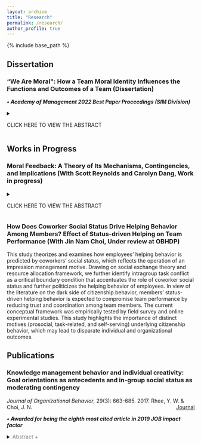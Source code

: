 ```yaml
---
layout: archive
title: "Research"
permalink: /research/
author_profile: true
---
```


{% include base_path %}

## Dissertation

### “We Are Moral": How a Team Moral Identity Influences the Functions and Outcomes of a Team (Dissertation)
**_•	Academy of Management 2022 Best Paper Proceedings (SIM Division)_**

<details>

<summary>

CLICK HERE TO VIEW THE ABSTRACT

</summary>

<p>
  
>_This dissertation introduces the construct of team moral identity, which I define as a team’s shared sense of self that regards morality as a central, distinctive, and enduring characteristic of the team. In keeping with the literature on ethical theory, I delineate this construct as having two forms, conduct-oriented and outcome-oriented identity. Furthermore, I draw on the social identity and self-verification literatures to propose several critical antecedents and consequences of team moral identity. I validate a scale measuring team moral identity, examine the nomological network around the construct, and test several of the relationships proposed in the theoretical model using online, lab, and field data. The findings from this dissertation demonstrate that a) team moral identity dramatically impacts the functions and outcomes of a team, including those with moral and non-moral implications, and that b) conduct- and outcome-oriented team moral identity have distinct organizational implications._

</p>  
  
</details>

## Works in Progress

### Moral Feedback: A Theory of Its Mechanisms, Contingencies, and Implications (With Scott Reynolds and Carolyn Dang, Work in progress)

<details>
  
<summary>
  
CLICK HERE TO VIEW THE ABSTRACT
  
</summary>

<i>
  
>_Moral self-regulation has attracted substantial research attention as a mechanism that explains employee moral behavior. However, an important piece of moral regulation has been largely overlooked in the literature, namely, supervisory moral feedback. To theoretically explain the behavioral corrective function of moral feedback, we define two different forms of supervisory moral feedback: criterion referenced and social comparison moral feedback. Drawing from the feedback intervention and moral decision-making literatures, we argue that criterion referenced moral feedback decreases subsequent employee immoral behavior through cognitive pathways, while social comparison moral feedback does so by distinct mechanisms involving social pathways. We also define three different dimensions of the behavioral correction, duration, breadth, and immediacy, and propose that the behavioral correction effect of moral feedback varies contingent upon factors at the individual, team, and organizational levels. The present conceptual analysis highlights supervisors’ role in guiding subordinates who are morally off track and offers practical guidance on how to administer moral feedback consistent with the moral goals of an organization._

</i>
  
</details>


### How Does Coworker Social Status Drive Helping Behavior Among Members? Effect of Status-driven Helping on Team Performance (With Jin Nam Choi, Under review at OBHDP)

This study theorizes and examines how employees’ helping behavior is predicted by coworkers’ social status, which reflects the operation of an impression management motive. Drawing on social exchange theory and resource allocation framework, we further identify intragroup task conflict as a critical boundary condition that accentuates the role of coworker social status and further politicizes the helping behavior of employees. In view of the literature on the dark side of citizenship behavior, members’ status-driven helping behavior is expected to compromise team performance by reducing trust and coordination among team members. The current conceptual framework was empirically tested by field survey and online experimental studies. This study highlights the importance of distinct motives (prosocial, task-related, and self-serving) underlying citizenship behavior, which may lead to disparate individual and organizational outcomes.

## Publications

### Knowledge management behavior and individual creativity: Goal orientations as antecedents and in-group social status as moderating contingency 
*Journal of Organizational Behavior*, 29(3): 663-685. 2017. Rhee, Y. W. & Choi, J. N.
<span style="float:right"><a href="https://doi.org/10.1002/job.2168" class="btn btn--warning btn--small">Journal</a>

  _**•	Awarded for being the eighth most cited article in 2019 JOB impact factor**_
  <details>
  <summary><font color="gray">Abstract +</font></summary>
    <blockquote>Creativity is an increasingly important domain of performance largely based on knowledge held and exchanged among employees. Despite the necessity of knowledge exchange, individual employees tend to experience mixed motivation caused by the inherent social dilemma of knowledge sharing. To pragmatically explain how individuals deal with this motivational dilemma, we propose an expanded framework of knowledge management behavior (KMB) that includes knowledge sharing, hiding, and manipulation. Individual choices among these KMBs may be driven by dispositional goal orientations. We also propose that the effects of KMB on creativity of employees vary depending on their social status in a work group. Our analyses based on 214 employees from 37 teams reveal that (i) learning goal orientation increases knowledge sharing and decreases knowledge manipulation; (ii) avoiding goal orientation increases knowledge sharing and manipulation; and (iii) proving goal orientation increases knowledge hiding and manipulation. Knowledge hiding is negatively related to employee creativity, particularly for employees with high social status. Knowledge manipulation is positively related to creativity, particularly for those with high social status. This study develops and validates a theoretical framework explaining the formative process and distinct outcomes of the multifaceted and strategic approaches to KMB at the individual level.</blockquote>
  </details>









